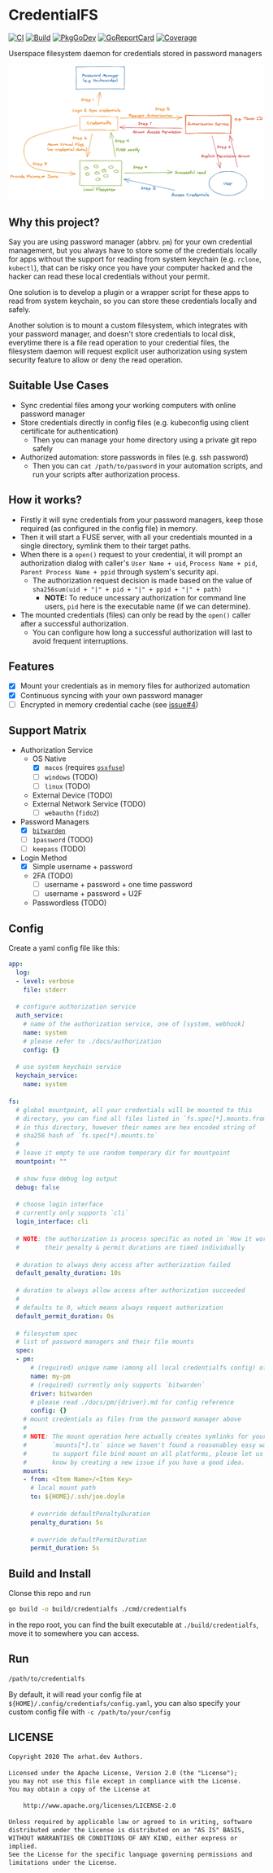 # CredentialFS

[![CI](https://github.com/arhat-dev/credentialfs/workflows/CI/badge.svg)](https://github.com/arhat-dev/credentialfs/actions?query=workflow%3ACI)
[![Build](https://github.com/arhat-dev/credentialfs/workflows/Build/badge.svg)](https://github.com/arhat-dev/credentialfs/actions?query=workflow%3ABuild)
[![PkgGoDev](https://pkg.go.dev/badge/arhat.dev/credentialfs)](https://pkg.go.dev/arhat.dev/credentialfs)
[![GoReportCard](https://goreportcard.com/badge/arhat.dev/credentialfs)](https://goreportcard.com/report/arhat.dev/credentialfs)
[![Coverage](https://badge.arhat.dev/sonar/coverage/arhat-dev_credentialfs?branch=master&token=ba3fdf4695ea2653932053fbf4c2bab0)](https://sonar.arhat.dev/dashboard?id=arhat-dev_credentialfs)

Userspace filesystem daemon for credentials stored in password managers

![workflow](./docs/assets/workflow.png)

## Why this project?

Say you are using password manager (abbrv. `pm`) for your own credential management, but you always have to store some of the credentials locally for apps without the support for reading from system keychain (e.g. `rclone`, `kubectl`), that can be risky once you have your computer hacked and the hacker can read these local credentials without your permit.

One solution is to develop a plugin or a wrapper script for these apps to read from system keychain, so you can store these credentials locally and safely.

Another solution is to mount a custom filesystem, which integrates with your password manager, and doesn't store credentials to local disk, everytime there is a file read operation to your credential files, the filesystem daemon will request explicit user authorization using system security feature to allow or deny the read operation.

## Suitable Use Cases

- Sync credential files among your working computers with online password manager
- Store credentials directly in config files (e.g. kubeconfig using client certificate for authentication)
  - Then you can manage your home directory using a private git repo safely
- Authorized automation: store passwords in files (e.g. ssh password)
  - Then you can `cat /path/to/password` in your automation scripts, and run your scripts after authorization process.

## How it works?

- Firstly it will sync credentials from your password managers, keep those required (as configured in the config file) in memory.
- Then it will start a FUSE server, with all your credentials mounted in a single directory, symlink them to their target paths.
- When there is a `open()` request to your credential, it will prompt an authorization dialog with caller's `User Name + uid`, `Process Name + pid`, `Parent Process Name + ppid` through system's security api.
  - The authorization request decision is made based on the value of `sha256sum(uid + "|" + pid + "|" + ppid + "|" + path)`
    - __NOTE:__ To reduce uncessary authorization for command line users, `pid` here is the executable name (if we can determine).
- The mounted credentials (files) can only be read by the `open()` caller after a successful authorization.
  - You can configure how long a successful authorization will last to avoid frequent interruptions.

## Features

- [x] Mount your credentials as in memory files for authorized automation
- [x] Continuous syncing with your own password manager
- [ ] Encrypted in memory credential cache (see [issue#4](https://github.com/arhat-dev/credentialfs/issues/4))

## Support Matrix

- Authorization Service
  - OS Native
    - [x] `macos` (requires [`osxfuse`](https://github.com/osxfuse/osxfuse))
    - [ ] `windows` (TODO)
    - [ ] `linux` (TODO)
  - External Device (TODO)
  - External Network Service (TODO)
    - [ ] `webauthn` (`fido2`)
- Password Managers
  - [x] [`bitwarden`](./docs/pm/bitwarden.md)
  - [ ] `1password` (TODO)
  - [ ] `keepass` (TODO)
- Login Method
  - [x] Simple username + password
  - 2FA (TODO)
    - [ ] username + password + one time password
    - [ ] username + password + U2F
  - Passwordless (TODO)

## Config

Create a yaml config file like this:

```yaml
app:
  log:
  - level: verbose
    file: stderr

  # configure authorization service
  auth_service:
    # name of the authorization service, one of [system, webhook]
    name: system
    # please refer to ./docs/authorization
    config: {}

  # use system keychain service
  keychain_service:
    name: system

fs:
  # global mountpoint, all your credentials will be mounted to this
  # directory, you can find all files listed in `fs.spec[*].mounts.from`
  # in this directory, however their names are hex encoded string of
  # sha256 hash of `fs.spec[*].mounts.to`
  #
  # leave it empty to use random temporary dir for mountpoint
  mountpoint: ""

  # show fuse debug log output
  debug: false

  # choose login interface
  # currently only supports `cli`
  login_interface: cli

  # NOTE: the authorization is process specific as noted in `How it works?`
  #       their penalty & permit durations are timed individually

  # duration to always deny access after authorization failed
  default_penalty_duration: 10s

  # duration to always allow access after authorization succeeded
  #
  # defaults to 0, which means always request authorization
  default_permit_duration: 0s

  # filesystem spec
  # list of password managers and their file mounts
  spec:
  - pm:
      # (required) unique name (among all local credentialfs config) of this password manager config
      name: my-pm
      # (required) currently only supports `bitwarden`
      driver: bitwarden
      # please read ./docs/pm/{driver}.md for config reference
      config: {}
    # mount credentials as files from the password manager above
    #
    # NOTE: The mount operation here actually creates symlinks for your
    #       `mounts[*].to` since we haven't found a reasonabley easy way
    #       to support file bind mount on all platforms, please let us
    #       know by creating a new issue if you have a good idea.
    mounts:
    - from: <Item Name>/<Item Key>
      # local mount path
      to: ${HOME}/.ssh/joe.doyle

      # override defaultPenaltyDuration
      penalty_duration: 5s

      # override defaultPermitDuration
      permit_duration: 5s
```

## Build and Install

Clonse this repo and run

```bash
go build -o build/credentialfs ./cmd/credentialfs
```

in the repo root, you can find the built executable at `./build/credentialfs`, move it to somewhere you can access.

## Run

```bash
/path/to/credentialfs
```

By default, it will read your config file at `${HOME}/.config/credentiafs/config.yaml`, you can also specify your custom config file with `-c /path/to/your/config`

## LICENSE

```text
Copyright 2020 The arhat.dev Authors.

Licensed under the Apache License, Version 2.0 (the "License");
you may not use this file except in compliance with the License.
You may obtain a copy of the License at

    http://www.apache.org/licenses/LICENSE-2.0

Unless required by applicable law or agreed to in writing, software
distributed under the License is distributed on an "AS IS" BASIS,
WITHOUT WARRANTIES OR CONDITIONS OF ANY KIND, either express or implied.
See the License for the specific language governing permissions and
limitations under the License.
```
